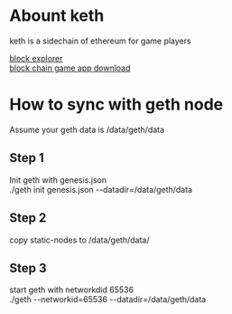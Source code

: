 # Abount keth
keth is a sidechain of ethereum for game players   

[block explorer](http://b.kexingqiu.net)  
[block chain game app download](https://krypton.world)




# How to sync with geth node
Assume your geth data is /data/geth/data
## Step 1 
Init geth with genesis.json  
./geth init genesis.json --datadir=/data/geth/data

## Step 2
copy static-nodes to /data/geth/data/


## Step 3 
start geth with networkdid 65536  
./geth --networkid=65536 --datadir=/data/geth/data




